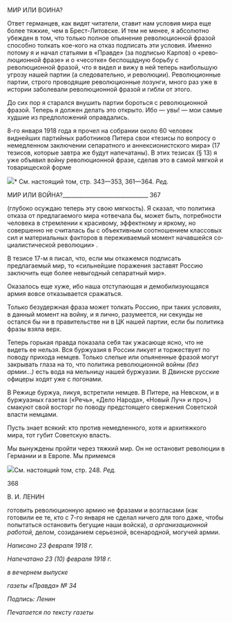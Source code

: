 МИР ИЛИ ВОИНА?

Ответ германцев, как видят читатели, ставит нам условия мира еще более тяжкие, чем в Брест-Литовске. И тем не менее, я абсолютно убежден в том, что только полное опьянение революционной фразой способно толкать кое-кого на отказ подписать эти условия. Именно потому я и начал статьями в «Правде» (за подписью Карпов) о «рево­люционной фразе» и о «чесотке» беспощадную борьбу с революционной фразой, что я видел и вижу в ней теперь наибольшую угрозу нашей партии (а следовательно, и рево­люции). Революционные партии, строго проводящие революционные лозунги, много раз уже в истории заболевали революционной фразой и гибли от этого.

До сих пор я старался внушить партии бороться с революционной фразой. Теперь я должен делать это открыто. Ибо — увы! — мои самые худшие из предположений оп­равдались.

8-го января 1918 года я прочел на собрании около 60 человек виднейших партийных работников Питера свои «тезисы по вопросу о немедленном заключении сепаратного и аннексионистского мира» (17 тезисов, которые завтра же будут напечатаны). В этих тезисах (§ 13) я уже объявил войну революционной фразе, сделав это в самой мягкой и товарищеской форме

![](file:///C:/Users/bot32/AppData/Local/Temp/msohtmlclip1/01/clip_image001.png)* См. настоящий том, стр. 343—353, 361—364. _Ред._

  

МИР ИЛИ ВОЙНА?_______________________________ 367

(глубоко осуждаю теперь эту свою мягкость). Я сказал, что политика отказа от предла­гаемого мира «отвечала бы, может быть, потребности человека в стремлении к краси­вому, эффектному и яркому, но совершенно не считалась бы с объективным соотноше­нием классовых сил и материальных факторов в переживаемый момент начавшейся со­циалистической революции» .

В тезисе 17-м я писал, что, если мы откажемся подписать предлагаемый мир, то «сильнейшие поражения заставят Россию заключить еще более невыгодный сепарат­ный мир».

Оказалось еще хуже, ибо наша отступающая и демобилизующаяся армия вовсе отка­зывается сражаться.

Только безудержная фраза может толкать Россию, при таких условиях, в данный момент на войну, и я лично, разумеется, ни секунды не остался бы ни в правительстве ни в ЦК нашей партии, если бы политика фразы взяла верх.

Теперь горькая правда показала себя так ужасающе ясно, что не видеть ее нельзя. Вся буржуазия в России ликует и торжествует по поводу прихода немцев. Только сле­пые или опьяненные фразой могут закрывать глаза на то, что политика революционной войны _(без армии...)_ есть вода на мельницу нашей буржуазии. В Двинске русские офи­церы ходят уже с погонами.

В Режице буржуа, ликуя, встретили немцев. В Питере, на Невском, и в буржуазных газетах («Речь», «Дело Народа», «Новый Луч» и проч.) смакуют свой восторг по пово­ду предстоящего свержения Советской власти немцами.

Пусть знает всякий: кто против немедленного, хотя и архитяжкого мира, тот губит Советскую власть.

Мы вынуждены пройти через тяжкий мир. Он не остановит революции в Германии и в Европе. Мы примемся

![](file:///C:/Users/bot32/AppData/Local/Temp/msohtmlclip1/01/clip_image002.png)См. настоящий том, стр. 248. _Ред._

  

368

  

В. И. ЛЕНИН

  

готовить революционную армию не фразами и возгласами (как готовили ее те, кто с 7-го января не сделал ничего для того даже, чтобы попытаться остановить бегущие наши войска), _а организационной работой,_ делом, созиданием серьезной, всенародной, могу­чей армии.

  

_Написано 23 февраля 1918 г._

_Напечатано 23 (10) февраля 1918 г._

_в вечернем выпуске_

_газеты «Правда» № 34_

_Подпись: Ленин_

  

_Печатается по тексту газеты_